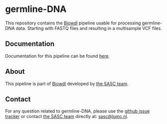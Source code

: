 # germline-DNA

This repository contains the [Biowdl](https://github.com/biowdl) 
pipeline usable for processing germline-DNA data. Starting with FASTQ
files and resulting in a multisample VCF files.

## Documentation

Documentation for this pipeline can be found 
[here](https://biowdl.github.io/germline-DNA/).

## About
This pipeline is part of [Biowdl](https://github.com/biowdl)
developed by [the SASC team](http://sasc.lumc.nl/). 

## Contact

<p>
  <!-- Obscure e-mail address for spammers -->
For any question related to germline-DNA, please use the
<a href='https://github.com/biowdl/germlina-DNA/issues'>github issue tracker</a>
or contact
 <a href='http://sasc.lumc.nl/'>the SASC team</a> directly at: <a href='&#109;&#97;&#105;&#108;&#116;&#111;&#58;&#115;&#97;&#115;&#99;&#64;&#108;&#117;&#109;&#99;&#46;&#110;&#108;'>
&#115;&#97;&#115;&#99;&#64;&#108;&#117;&#109;&#99;&#46;&#110;&#108;</a>.
</p>
